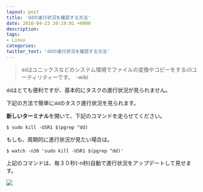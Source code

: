 ```yaml
---
layout: post
title: 'ddの進行状況を確認する方法'
date: 2016-04-23 20:19:01 +0900
description: 
tags:
- Linux
categories:
twitter_text: 'ddの進行状況を確認する方法'
---
```


> `dd`はユニックスなどのシステム環境でファイルの変換やコピーをするcliユーティリティーです。　-wiki

`dd`はとても便利ですが、基本的にタスクの進行状況が見られません。

下記の方法で簡単に`dd`のタスク進行状況を見られます。

**新しいターミナル**を開いて、下記のコマンドを走らせてください。

```
$ sudo kill -USR1 $(pgrep ^dd)
```

もしも、周期的に進行状況が見たい場合は。

```
$ watch -n30 'sudo kill -USR1 $(pgrep ^dd)'
```

上記のコマンドは、毎３０秒(-n秒)自動で進行状況をアップデートして見せます。

<a href="https://googledrive.com/host/0Bw2KEQNBe4nMZW91OWJNZ2lmX0k/img20160306-001.png" data-lightbox="25"><img src="https://googledrive.com/host/0Bw2KEQNBe4nMZW91OWJNZ2lmX0k/img20160306-001.png"></a>
